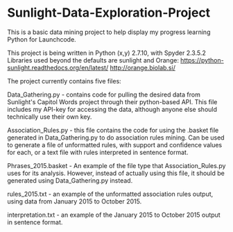 # Sunlight-Data-Exploration-Project
This is a basic data mining project to help display my progress learning Python for Launchcode.

This project is being written in Python (x,y) 2.7.10, with Spyder 2.3.5.2
Libraries used beyond the defaults are sunlight and Orange:
https://python-sunlight.readthedocs.org/en/latest/
http://orange.biolab.si/

The project currently contains five files:

Data_Gathering.py - contains code for pulling the desired data from Sunlight's Capitol Words project through their python-based API. This file includes my API-key for accessing the data, although anyone else should technically use their own key.

Association_Rules.py - this file contains the code for using the .basket file generated in Data_Gathering.py to do association rules mining. Can be used to generate a file of unformatted rules, with support and confidence values for each, or a text file with rules interpreted in sentence format.

Phrases_2015.basket - An example of the file type that Association_Rules.py uses for its analysis. However, instead of actually using this file, it should be generated using Data_Gathering.py instead.

rules_2015.txt - an example of the unformatted association rules output, using data from January 2015 to October 2015.

interpretation.txt - an example of the January 2015 to October 2015 output in sentence format.
